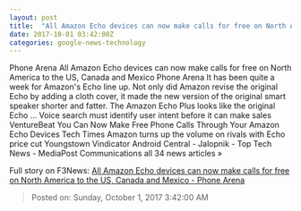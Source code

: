 ```yaml
---
layout: post
title:  "All Amazon Echo devices can now make calls for free on North America to the US, Canada and Mexico - Phone Arena"
date: 2017-10-01 03:42:00Z
categories: google-news-technology
---
```


Phone Arena All Amazon Echo devices can now make calls for free on North America to the US, Canada and Mexico Phone Arena It has been quite a week for Amazon's Echo line up. Not only did Amazon revise the original Echo by adding a cloth cover, it made the new version of the original smart speaker shorter and fatter. The Amazon Echo Plus looks like the original Echo ... Voice search must identify user intent before it can make sales VentureBeat You Can Now Make Free Phone Calls Through Your Amazon Echo Devices Tech Times Amazon turns up the volume on rivals with Echo price cut Youngstown Vindicator Android Central - Jalopnik - Top Tech News - MediaPost Communications all 34 news articles »


Full story on F3News: [All Amazon Echo devices can now make calls for free on North America to the US, Canada and Mexico - Phone Arena](http://www.f3nws.com/n/PfG2q)

> Posted on: Sunday, October 1, 2017 3:42:00 AM
